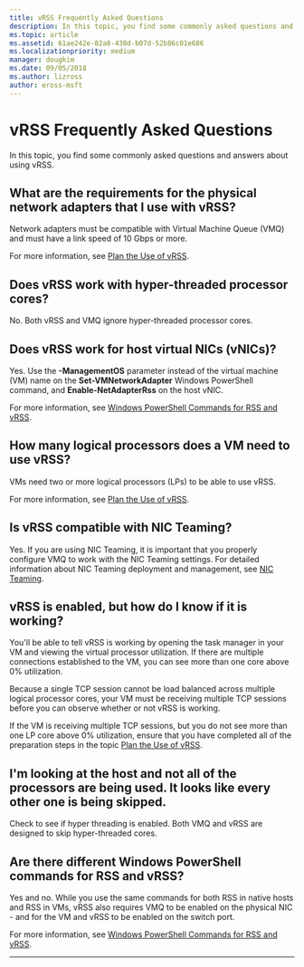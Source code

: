 ```yaml
---
title: vRSS Frequently Asked Questions
description: In this topic, you find some commonly asked questions and answers about using vRSS.
ms.topic: article
ms.assetid: 61ae242e-82a8-430d-b07d-52b86c01e686
ms.localizationpriority: medium
manager: dougkim
ms.date: 09/05/2018
ms.author: lizross
author: eross-msft
---
```


# vRSS Frequently Asked Questions

In this topic, you find some commonly asked questions and answers about using vRSS.

## What are the requirements for the physical network adapters that I use with vRSS?

Network adapters must be compatible with Virtual Machine Queue \(VMQ\) and must have a link speed of 10 Gbps or more.

For more information, see [Plan the Use of vRSS](vrss-plan.md).

## Does vRSS work with hyper\-threaded processor cores?

No. Both vRSS and VMQ ignore hyper\-threaded processor cores.

## Does vRSS work for host virtual NICs \(vNICs\)?

Yes. Use the **-ManagementOS** parameter instead of the virtual machine \(VM\) name on the **Set-VMNetworkAdapter** Windows PowerShell command, and **Enable-NetAdapterRss** on the host vNIC.

For more information, see [Windows PowerShell Commands for RSS and vRSS](vrss-wps.md).

## How many logical processors does a VM need to use vRSS?

VMs need two or more logical processors \(LPs\) to be able to use vRSS.

For more information, see [Plan the Use of vRSS](vrss-plan.md).

## Is vRSS compatible with NIC Teaming?

Yes. If you are using NIC Teaming, it is important that you properly configure VMQ to work with the NIC Teaming settings. For detailed information about NIC Teaming deployment and management, see [NIC Teaming](../nic-teaming/nic-teaming.md).

## vRSS is enabled, but how do I know if it is working?

You'll be able to tell vRSS is working by opening the task manager in your VM and viewing the virtual processor utilization. If there are multiple connections established to the VM, you can see more than one core above 0% utilization.

Because a single TCP session cannot be load balanced across multiple logical processor cores, your VM must be receiving multiple TCP sessions before you can observe whether or not vRSS is working.

If the VM is receiving multiple TCP sessions, but you do not see more than one LP core above 0% utilization, ensure that you have completed all of the preparation steps in the topic [Plan the Use of vRSS](vrss-plan.md).

## I'm looking at the host and not all of the processors are being used. It looks like every other one is being skipped.

Check to see if hyper threading is enabled. Both VMQ and vRSS are designed to skip hyper\-threaded cores.

## Are there different Windows PowerShell commands for RSS and vRSS?

Yes and no. While you use the same commands for both RSS in native hosts and RSS in VMs, vRSS also requires VMQ to be enabled on the physical NIC - and for the VM and vRSS to be enabled on the switch port.

For more information, see [Windows PowerShell Commands for RSS and vRSS](vrss-wps.md).

---